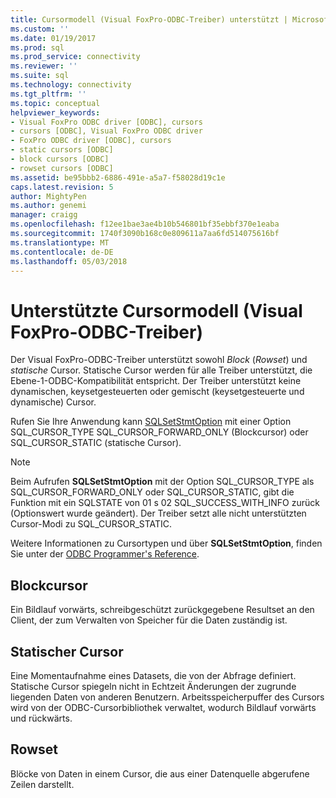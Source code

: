 ```yaml
---
title: Cursormodell (Visual FoxPro-ODBC-Treiber) unterstützt | Microsoft Docs
ms.custom: ''
ms.date: 01/19/2017
ms.prod: sql
ms.prod_service: connectivity
ms.reviewer: ''
ms.suite: sql
ms.technology: connectivity
ms.tgt_pltfrm: ''
ms.topic: conceptual
helpviewer_keywords:
- Visual FoxPro ODBC driver [ODBC], cursors
- cursors [ODBC], Visual FoxPro ODBC driver
- FoxPro ODBC driver [ODBC], cursors
- static cursors [ODBC]
- block cursors [ODBC]
- rowset cursors [ODBC]
ms.assetid: be95bbb2-6886-491e-a5a7-f58028d19c1e
caps.latest.revision: 5
author: MightyPen
ms.author: genemi
manager: craigg
ms.openlocfilehash: f12ee1bae3ae4b10b546801bf35ebbf370e1eaba
ms.sourcegitcommit: 1740f3090b168c0e809611a7aa6fd514075616bf
ms.translationtype: MT
ms.contentlocale: de-DE
ms.lasthandoff: 05/03/2018
---
```

# <a name="supported-cursor-model-visual-foxpro-odbc-driver"></a>Unterstützte Cursormodell (Visual FoxPro-ODBC-Treiber)
Der Visual FoxPro-ODBC-Treiber unterstützt sowohl *Block* (*Rowset*) und *statische* Cursor. Statische Cursor werden für alle Treiber unterstützt, die Ebene-1-ODBC-Kompatibilität entspricht. Der Treiber unterstützt keine dynamischen, keysetgesteuerten oder gemischt (keysetgesteuerte und dynamische) Cursor.  
  
 Rufen Sie Ihre Anwendung kann [SQLSetStmtOption](../../odbc/microsoft/sqlsetstmtoption-visual-foxpro-odbc-driver.md) mit einer Option SQL_CURSOR_TYPE SQL_CURSOR_FORWARD_ONLY (Blockcursor) oder SQL_CURSOR_STATIC (statische Cursor).  
  
> [!NOTE]  
>  Beim Aufrufen **SQLSetStmtOption** mit der Option SQL_CURSOR_TYPE als SQL_CURSOR_FORWARD_ONLY oder SQL_CURSOR_STATIC, gibt die Funktion mit ein SQLSTATE von 01 s 02 SQL_SUCCESS_WITH_INFO zurück (Optionswert wurde geändert). Der Treiber setzt alle nicht unterstützten Cursor-Modi zu SQL_CURSOR_STATIC.  
  
 Weitere Informationen zu Cursortypen und über **SQLSetStmtOption**, finden Sie unter der [ODBC Programmer's Reference](../../odbc/reference/odbc-programmer-s-reference.md).  
  
## <a name="block-cursor"></a>Blockcursor  
 Ein Bildlauf vorwärts, schreibgeschützt zurückgegebene Resultset an den Client, der zum Verwalten von Speicher für die Daten zuständig ist.  
  
## <a name="static-cursor"></a>Statischer Cursor  
 Eine Momentaufnahme eines Datasets, die von der Abfrage definiert. Statische Cursor spiegeln nicht in Echtzeit Änderungen der zugrunde liegenden Daten von anderen Benutzern. Arbeitsspeicherpuffer des Cursors wird von der ODBC-Cursorbibliothek verwaltet, wodurch Bildlauf vorwärts und rückwärts.  
  
## <a name="rowset"></a>Rowset  
 Blöcke von Daten in einem Cursor, die aus einer Datenquelle abgerufene Zeilen darstellt.
